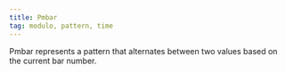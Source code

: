 ```yaml
---
title: Pmbar
tag: modulo, pattern, time
---
```


Pmbar represents a pattern that alternates between two values based on the current bar number.
